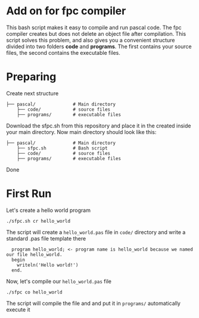 # Add on for fpc compiler
This bash script makes it easy to compile and run pascal code.
The fpc compiler creates but does not delete an object file after compilation. This script solves this problem, and also gives you a convenient structure divided into two folders **code** and **programs**. The first contains your source files, the second contains the executable files.

# Preparing
Create next structure 
```
├── pascal/              # Main directory
    ├── code/            # source files
    ├── programs/        # executable files
```
Download the sfpc.sh from this repository and place it in the created inside your main directory. Now main directory should look like this:
```
├── pascal/              # Main directory
    ├── sfpc.sh          # Bash script
    ├── code/            # source files
    ├── programs/        # executable files
```
Done

# First Run
Let's create a hello world program

`./sfpc.sh cr hello_world`

The script will create a `hello_world.pas` file in `code/` directory and write a standard .pas file template there
```
  program hello_world; <- program name is hello_world because we named our file hello_world.
  begin
    writeln('Hello world!')
  end.
```

Now, let's compile our `hello_world.pas` file

`./sfpc co hello_world`

The script will compile the file and and put it in `programs/` automatically execute it
